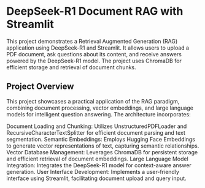 # DeepSeek-R1 Document RAG with Streamlit

This project demonstrates a Retrieval Augmented Generation (RAG) application using DeepSeek-R1 and Streamlit. It allows users to upload a PDF document, ask questions about its content, and receive answers powered by the DeepSeek-R1 model.  The project uses ChromaDB for efficient storage and retrieval of document chunks.

## Project Overview

This project showcases a practical application of the RAG paradigm, combining document processing, vector embeddings, and large language models for intelligent question answering.  The architecture incorporates:

Document Loading and Chunking: Utilizes UnstructuredPDFLoader and RecursiveCharacterTextSplitter for efficient document parsing and text segmentation.
Semantic Embeddings: Employs Hugging Face Embeddings to generate vector representations of text, capturing semantic relationships.
Vector Database Management: Leverages ChromaDB for persistent storage and efficient retrieval of document embeddings.
Large Language Model Integration: Integrates the DeepSeek-R1 model for context-aware answer generation.
User Interface Development: Implements a user-friendly interface using Streamlit, facilitating document upload and query input.
